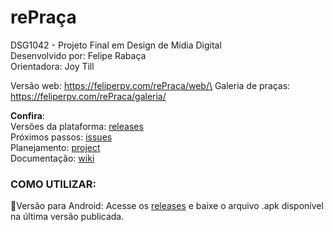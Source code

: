 # rePraça
 
DSG1042 - Projeto Final em Design de Mídia Digital\
Desenvolvido por: Felipe Rabaça\
Orientadora: Joy Till

Versão web: https://feliperpv.com/rePraca/web/\
Galeria de praças: https://feliperpv.com/rePraca/galeria/

**Confira**:\
Versões da plataforma: [releases](https://github.com/Feliperpvieira/PracaBuilder/releases)\
Próximos passos: [issues](https://github.com/Feliperpvieira/PracaBuilder/issues)\
Planejamento: [project](https://github.com/users/Feliperpvieira/projects/2)\
Documentação: [wiki](https://github.com/Feliperpvieira/rePraca/wiki/rePraça-wiki)


### COMO UTILIZAR:
📱Versão para Android: Acesse os [releases](https://github.com/Feliperpvieira/PracaBuilder/releases) e baixe o arquivo .apk disponível na última versão publicada.
